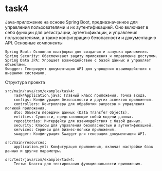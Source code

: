 # task4
Java-приложение на основе Spring Boot, предназначенное для управления пользователями и их аутентификацией. Оно включает в себя функции для регистрации, аутентификации, и управления пользователями, а также конфигурацию безопасности и документацию API.
Основные компоненты

    Spring Boot: Основная платформа для создания и запуска приложения.
    Spring Security: Обеспечивает защиту приложения и управление доступом.
    Spring Data JPA: Упрощает взаимодействие с базой данных и управляет объектами.
    Swagger: Генерирует документацию API для упрощения взаимодействия с внешними системами.

Структура проекта

    src/main/java/com/example/task4:
        Task4Application.java: Главный класс приложения, точка входа.
        configs: Конфигурации безопасности и других аспектов приложения.
        controllers: Контроллеры для обработки запросов и управления логикой приложения.
        dto: Объекты передачи данных (Data Transfer Objects).
        entities: Сущности, представляющие собой модели данных.
        repositories: Интерфейсы для взаимодействия с базой данных.
        security: Классы для управления безопасностью и аутентификацией.
        services: Сервисы для бизнес-логики приложения.
        swagger: Конфигурация Swagger для генерации документации API.

    src/main/resources:
        application.yml: Конфигурация приложения, включая настройки базы данных и другие параметры.

    src/test/java/com/example/task4:
        Тесты: Классы для тестирования функциональности приложения.
